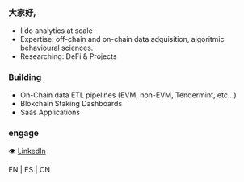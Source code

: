 ### 大家好,

- I do analytics at scale 
- Expertise: off-chain and on-chain data adquisition, algoritmic behavioural sciences.
- Researching: DeFi & Projects

### Building
  - On-Chain data ETL pipelines (EVM, non-EVM, Tendermint, etc...)
  - Blokchain Staking Dashboards
  - Saas Applications

### engage
👁 [LinkedIn](https://linkedin.com/in/saul-martin)

EN | ES | CN 


<!---
samtin0x/samtin0x is a ✨ special ✨ repository because its `README.md` (this file) appears on your GitHub profile.
You can click the Preview link to take a look at your changes.
--->
